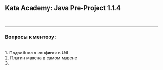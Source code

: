 # <h2> Kata Academy: Java Pre-Project 1.1.4 </h2>
<br> <hr>
<h3>Вопросы к ментору:</h3> <br>
1. Подробнее о конфигах в Util <br>
2. Плагин мавена в самом мавене <br>
3. 